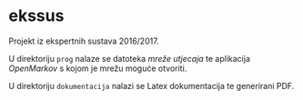# ekssus
Projekt iz ekspertnih sustava 2016/2017.

U direktoriju `prog` nalaze se datoteka *mreže utjecaja* te aplikacija *OpenMarkov* s kojom je mrežu moguće otvoriti.

U direktoriju `dokumentacija` nalazi se Latex dokumentacija te generirani PDF.
